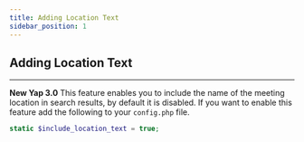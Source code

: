 ```yaml
---
title: Adding Location Text
sidebar_position: 1
---
```


## Adding Location Text

---

**New Yap 3.0**
This feature enables you to include the name of the meeting location in search results, by default it is disabled.  If you want to enable this feature add the following to your `config.php` file.

```php
static $include_location_text = true;
```
